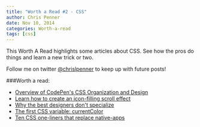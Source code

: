 ```yaml
---
title: "Worth a Read #2 - CSS"
author: Chris Penner
date: Nov 10, 2014
categories: Worth-a-read
tags: [css]
---
```


This Worth A Read highlights some articles about CSS. See how the pros do
things and learn a new trick or two.

Follow me on twitter
[@chrislpenner](http://www.twitter.com/chrislpenner) to keep up with
future posts!

###Worth a read:

* [Overview of CodePen's CSS Organization and Design](http://codepen.io/chriscoyier/blog/codepens-css)
* [Learn how to create an icon-filling scroll effect](http://codyhouse.co/gem/icons-filling-effect/)
* [Why the best designers don't specialize](http://www.hugeinc.com/ideas/perspective/why-the-best-designers-dont-specialize)
* [The first CSS variable: currentColor](http://demosthenes.info/blog/908/The-First-CSS-Variable-currentColor)
* [Ten CSS one-liners that replace native-apps](http://alistapart.com/blog/post/ten-css-one-liners-to-replace-native-apps)
